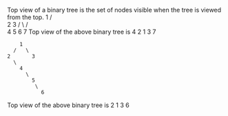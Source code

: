 Top view of a binary tree is the set of nodes visible when the tree is viewed from the top. 
       1
    /     \
   2       3
  /  \    / \
 4    5  6   7
Top view of the above binary tree is
4 2 1 3 7

        1
      /   \
    2       3
      \   
        4  
          \
            5
             \
               6
Top view of the above binary tree is
2 1 3 6
